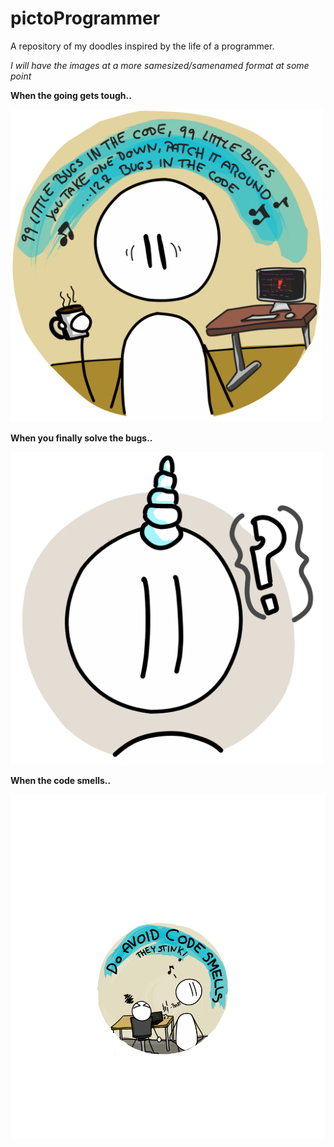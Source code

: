 # pictoProgrammer
A repository of my doodles inspired by the life of a programmer. 

*I will have the images at a more samesized/samenamed format at some point*


**When the going gets tough..**

<img src="./pictoProgrammers/pictoProgrammer99Bugs.png" width="500px" height="500px" alt="When the going gets tough and you have 99 bugs int he code."/>

**When you finally solve the bugs..**

<img src="./pictoProgrammers/pictoprogrammerUnicorn.png" width="500px" height="500px" alt="The feeling you get when you solve the issue."/>

**When the code smells..**

<img src="./pictoProgrammers/programmers-pictogram_2.png" width="700px"  alt="That smell though.."/>

